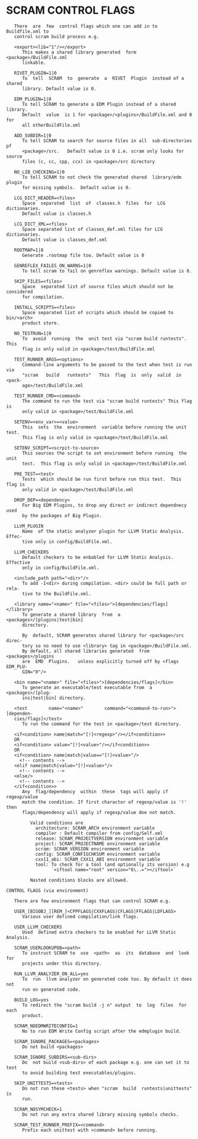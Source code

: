 # SCRAM CONTROL FLAGS

       There  are  few  control flags which one can add in to Buildfile.xml to
       control scram build process e.g.

       <export><lib="1"/></export>
          This makes a shared library generated  form  <package>/BuildFile.xml
          linkable.

       RIVET_PLUGIN=1|0
          To  tell  SCRAM  to  generate  a  RIVET  Plugin  instead of a shared
          library. Default value is 0.

       EDM_PLUGIN=1|0
          To tell SCRAM to generate a EDM Plugin instead of a shared  library.
          Default  value  is 1 for <package>/<plugins>/BuildFile.xml and 0 for
          all otherBuildFile.xml

       ADD_SUBDIR=1|0
          To tell SCRAM to search for source files in all  sub-directories  pf
          <package>/src.   Default value is 0 i.e. scram only looks for source
          files (c, cc, cpp, ccx) in <package>/src directory

       NO_LIB_CHECKING=1|0
          To tell SCRAM to not check the generated shared  library/edm  plugin
          for missing symbols.  Default value is 0.

       LCG_DICT_HEADER=<files>
          Space  separated  list  of  classes.h  files  for  LCG dictionaries.
          Default value is classes.h

       LCG_DICT_XML=<files>
          Space separated list of classes_def.xml files for LCG  dictionaries.
          Default value is classes_def.xml

       ROOTMAP=1|0
          Generate .rootmap file too. Default value is 0

       GENREFLEX_FAILES_ON_WARNS=1|0
          To tell scram to fail on genreflex warnings. Default value is 0.

       SKIP_FILES=<files>
          Space  separated list of source files which should not be considered
          for compilation.

       INSTALL_SCRIPTS=<files>
          Space separated list of scripts which should be copied to bin/<arch>
          product store.

       NO_TESTRUN=1|0
          To  avoid  running  the  unit test via "scram build runtests".  This
          flag is only valid in <package>/test/BuildFile.xml

       TEST_RUNNER_ARGS=<options>
          Command-line arguments to be passed to the test when test is run via
          "scram   build   runtests"   This  flag  is  only  valid  in  <pack-
          age>/test/BuildFile.xml

       TEST_RUNNER_CMD=<command>
          The command to run the test via "scram build runtests" This flag  is
          only valid in <package>/test/BuildFile.xml

       SETENV=<env_var>=<value>
          This  sets  the  environment  variable before running the unit test.
          This flag is only valid in <package>/test/BuildFile.xml

       SETENV_SCRIPT=<scrpit-to-source>
          This sources the script to set environment before running  the  unit
          test.  This flag is only valid in <package>/test/BuildFile.xml

       PRE_TEST=<test>
          Tests  which should be run first before run this test.  This flag is
          only valid in <package>/test/BuildFile.xml

       DROP_DEP=<dependency>
          For Big EDM Plugins, to drop any direct or indirect dependnecy  used
          by the packages of Big Plugin.

       LLVM_PLUGIN
          Name  of the static analyzer plugin for LLVM Static Analysis. Effec-
          tive only in config/BuildFile.xml.

       LLVM_CHECKERS
          Default checkers to be enbabled for LLVM Static Analysis.  Effective
          only in config/BuildFile.xml.

       <include_path path="<dir>"/>
          To add -I<dir> during compilation. <dir> could be full path or rela-
          tive to the BuildFile.xml.

       <library name="<name>" file="<files>">[dependencies/flags]</library>
          To generate a shared library  from  a  <packages>/[plugins|test|bin]
          directory.

          By  default, SCRAM generates shared library for <package>/src direc-
          tory so no need to use <library> tag in <package>/BuildFile.xml.
          By default, all shared libraries generated  from  <packages>/plugins
          are  EMD  Plugins.   unless explicitly turned off by <flags EDM_PLU-
          GIN="0"/>

       <bin name="<name>" file="<files>">[dependencies/flags]</bin>
          To generate an executable/test executable from  a  <packages>/[plug-
          ins|test|bin] directory.

       <test        name="<name>"        command="<command-to-run>">[dependen-
       cies/flags]</test>
          To run the command for the test in <package>/test directory.

       <if<condition> name|match="[!]<regexp>"/></if<condition>>
       OR
       <if<condition> value="[!]<value>"/></if<condition>>
       OR
       <if<condition> name|match|value=="[!]<value>"/>
         <!-- contents -->
       <elif name|match|value="[!]<value>"/>
         <!-- contents -->
       <else/>
         <!-- contents -->
       </if<condition>>
          Any  flag/dependency  within  these  tags will apply if regexp/value
          match the condition. If first charactor of regexp/value is '!'  then
          flags/dependency will apply if regexp/value doe not match.

             Valid conditions are
               architecture: SCRAM_ARCH environment variable
               compiler : Default compiler from config/Self.xml
               release: SCRAM_PROJECTVERSION environment variable
               project: SCRAM_PROJECTNAME environment variable
               scram: SCRAM_VERSION environment variable
               config: SCRAM_CONFIGCHKSUM environment variable
               cxx11_abi: SCRAM_CXX11_ABI environment variable
               tool: To check for a tool (and optionally its version) e.g
                     `<iftool name="root" version="6\..="></iftool>`

             Nasted conditions blocks are allowed.

    CONTROL FLAGS (via environment)

       There are few environment flags that can control SCRAM e.g.

       USER_[BIGOBJ_][REM_]<CPPFLAGS|CXXFLAGS|CFLAGS|FFLAGS|LDFLAGS>
          Various user defined compilation/link flags.

       USER_LLVM_CHECKERS
          Used  defined extra checkers to be enabled for LLVM Static Analysis.

       SCRAM_USERLOOKUPDB=<path>
          To instruct SCRAM to  use  <path>  as  its  database  and  look  for
          projects under this directory.

       RUN_LLVM_ANALYZER_ON_ALL=yes
          To  run  llvm analyzer on generated code too. By default it does not
          run on generated code.

       BUILD_LOG=yes
          To redirect the "scram build -j n" output  to  log  files  for  each
          product.

       SCRAM_NOEDMWRITECONFIG=1
          No to run EDM Write Config script after the edmplugin build.

       SCRAM_IGNORE_PACKAGES=<packages>
          Do not build <packages>

       SCRAM_IGNORE_SUBDIRS=<sub-dirs>
          Do  not build <sub-dirs> of each package e.g. one can set it to test
          to avoid building test executables/plugins.

       SKIP_UNITTESTS=<tests>
          Do not run these <tests> when "scram  build  runtests|unittests"  is
          run.

       SCRAM_NOSYMCHECK=1
          Do not run any extra shared library missing symbols checks.

       SCRAM_TEST_RUNNER_PREFIX=<command>
          Prefix each unittest with <command> before running.

